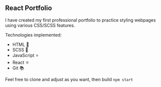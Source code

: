 ## React Portfolio

I have created my first professional portfolio to practice styling webpages using various CSS/SCSS features.

Technologies implemented:

- HTML 📑
- SCSS 🎨
- JavaScript ⭐
- React ⚛️
- Git 📚

Feel free to clone and adjust as you want, then build `npm start`
